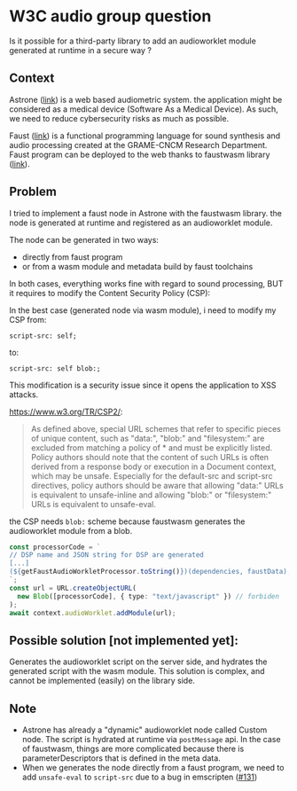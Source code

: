 # W3C audio group question

Is it possible for a third-party library to add an audioworklet module generated at runtime in a secure way ?

## Context

Astrone ([link](https://www.astrone.app)) is a web based audiometric system. the application might be considered as a medical device (Software As a Medical Device). As such, we need to reduce cybersecurity risks as much as possible.

Faust ([link](https://faust.grame.fr/)) is a functional programming language for sound synthesis and audio processing created at the GRAME-CNCM Research Department. Faust program can be deployed to the web thanks to faustwasm library ([link](https://github.com/grame-cncm/faustwasm)).

## Problem

I tried to implement a faust node in Astrone with the faustwasm library. the node is generated at runtime and registered as an audioworklet module.

The node can be generated in two ways:

- directly from faust program
- or from a wasm module and metadata build by faust toolchains

In both cases, everything works fine with regard to sound processing, BUT it requires to modify the Content Security Policy (CSP):

In the best case (generated node via wasm module), i need to modify my CSP from:

```
script-src: self;
```

to:

```
script-src: self blob:;
```

This modification is a security issue since it opens the application to XSS attacks.

https://www.w3.org/TR/CSP2/:

> As defined above, special URL schemes that refer to specific pieces of unique content, such as "data:", "blob:" and "filesystem:" are excluded from matching a policy of \* and must be explicitly listed. Policy authors should note that the content of such URLs is often derived from a response body or execution in a Document context, which may be unsafe. Especially for the default-src and script-src directives, policy authors should be aware that allowing "data:" URLs is equivalent to unsafe-inline and allowing "blob:" or "filesystem:" URLs is equivalent to unsafe-eval.

the CSP needs `blob:` scheme because faustwasm generates the audioworklet module from a blob.

```ts
const processorCode = `
// DSP name and JSON string for DSP are generated
[...]
(${getFaustAudioWorkletProcessor.toString()})(dependencies, faustData);
`;
const url = URL.createObjectURL(
  new Blob([processorCode], { type: "text/javascript" }) // forbiden
);
await context.audioWorklet.addModule(url);
```

## Possible solution [not implemented yet]:

Generates the audioworklet script on the server side, and hydrates the generated script with the wasm module. This solution is complex, and cannot be implemented (easily) on the library side.

## Note

- Astrone has already a "dynamic" audioworklet node called Custom node. The script is hydrated at runtime via `postMessage` api.
  In the case of faustwasm, things are more complicated because there is parameterDescriptors that is defined in the meta data.
- When we generates the node directly from a faust program, we need to add `unsafe-eval` to `script-src` due to a bug in emscripten ([#131](https://github.com/rive-app/rive-wasm/issues/131))
